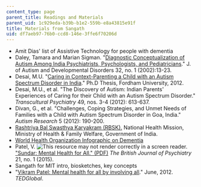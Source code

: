 ```yaml
---
content_type: page
parent_title: Readings and Materials
parent_uid: 1c929eda-b39b-b1e2-559b-e8a43815e91f
title: Materials from Sangath
uid: df7aeb97-76b0-ccd8-146e-3ffe6f70206d
---
```


*   Amit Dias' list of Assistive Technology for people with dementia
*   Daley, Tamara and Marian Sigman. "[Diagnostic Conceptualization of Autism Among India Psychiatrists, Psychologists, and Pediatricians](http://link.springer.com/article/10.1023%2FA%3A1017947922349)." J. of Autism and Developmental Disorders 32, no. 1 (2002):13-23.
*   Desai, M.U. "[Caring in Context-Parenting a Child with an Autism Spectrum Disorder in India](http://fordham.bepress.com/dissertations/AAI3563395/)." Ph.D Thesis, Fordham University, 2012.
*   Desai, M.U., et al. "The Discovery of Autism: Indian Parents' Experiences of Caring for their Child with an Autism Spectrum Disorder." _Transcultural Psychiatry_ 49, nos. 3-4 (2012): 613-637.
*   Divan, G., et al. "Challenges, Coping Strategies, and Unmet Needs of Families with a Child with Autism Spectrum Disorder in Goa, India." _Autism Research_ 5 (2012): 190-200.
*   [Rashtriya Bal Swasthya Karyakram (RBSK).](https://rbsk.gov.in/RBSKLive/) National Health Mission, Ministry of Health & Family Welfare, Government of India.
*   [World Health Organization Infographic on Dementia](http://www.who.int/mental_health/neurology/dementia/infographic_dementia/en/)
*   Patel, V. ![This resource may not render correctly in a screen reader.](/images/inacessible.gif)["Sundar: Mental Health for All." (PDF)](http://sangath.com/images/file/SUNDAR-Vikram.pdf) _The British Journal of Psychiatry_ 21, no. 1 (2015).
*   Sangath for MIT intro, biosketches, key concepts
*   "[Vikram Patel: Mental health for all by involving all](http://www.ted.com/talks/vikram_patel_mental_health_for_all_by_involving_all?language=en)." June, 2012. _TEDGlobal_.